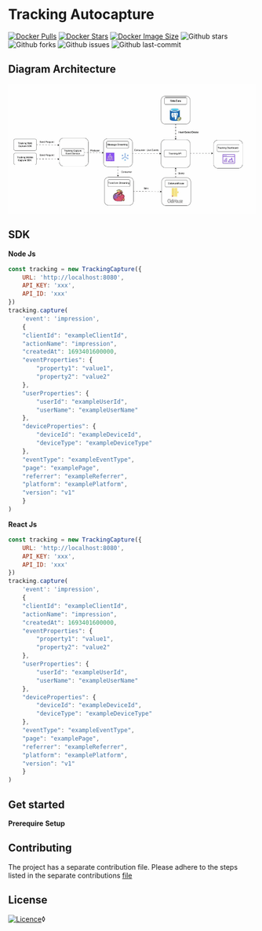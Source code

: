 # Tracking Autocapture
[![Docker Pulls](https://badgen.net/docker/pulls/vantuan12345/tracking-autocapture-ui?icon=docker&label=pulls)](https://hub.docker.com/r/vantuan12345/airlake/)
[![Docker Stars](https://badgen.net/docker/stars/vantuan12345/tracking-autocapture-service?icon=docker&label=stars)](https://hub.docker.com/r/vantuan12345/tracking-autocapture-service/)
[![Docker Image Size](https://badgen.net/docker/size/vantuan12345/tracking-autocapture-api?icon=docker&label=image%20size)](https://hub.docker.com/r/vantuan12345/tracking-autocapture-api/)
![Github stars](https://badgen.net/github/stars/tuancamtbtx/tracking-autocapture?icon=github&label=stars)
![Github forks](https://badgen.net/github/forks/tuancamtbtx/tracking-autocapture?icon=github&label=forks)
![Github issues](https://img.shields.io/github/issues/tuancamtbtx/tracking-autocapture)
![Github last-commit](https://img.shields.io/github/last-commit/tuancamtbtx/tracking-autocapture)
## Diagram Architecture

<div align="center">
    <img align="center" src="./assets/tracking-capture.gif" alt="drawing" width="1000"/>
</div>

## SDK
**Node Js**
```js
const tracking = new TrackingCapture({
    URL: 'http://localhost:8080',
    API_KEY: 'xxx',
    API_ID: 'xxx'
})
tracking.capture(
    'event': 'impression',
    {
    "clientId": "exampleClientId",
    "actionName": "impression",
    "createdAt": 1693401600000,
    "eventProperties": {
        "property1": "value1",
        "property2": "value2"
    },
    "userProperties": {
        "userId": "exampleUserId",
        "userName": "exampleUserName"
    },
    "deviceProperties": {
        "deviceId": "exampleDeviceId",
        "deviceType": "exampleDeviceType"
    },
    "eventType": "exampleEventType",
    "page": "examplePage",
    "referrer": "exampleReferrer",
    "platform": "examplePlatform",
    "version": "v1"
    }
)
```

**React Js**
```jsx
const tracking = new TrackingCapture({
    URL: 'http://localhost:8080',
    API_KEY: 'xxx',
    API_ID: 'xxx'
})
tracking.capture(
    'event': 'impression',
    {
    "clientId": "exampleClientId",
    "actionName": "impression",
    "createdAt": 1693401600000,
    "eventProperties": {
        "property1": "value1",
        "property2": "value2"
    },
    "userProperties": {
        "userId": "exampleUserId",
        "userName": "exampleUserName"
    },
    "deviceProperties": {
        "deviceId": "exampleDeviceId",
        "deviceType": "exampleDeviceType"
    },
    "eventType": "exampleEventType",
    "page": "examplePage",
    "referrer": "exampleReferrer",
    "platform": "examplePlatform",
    "version": "v1"
    }
)

```


## Get started
**Prerequire**
**Setup**


## Contributing
The project has a separate contribution file. Please adhere to the steps listed in the separate contributions [file](./CONTRIBUTING.md)

## License
[![Licence](https://img.shields.io/github/license/Ileriayo/markdown-badges?style=for-the-badge)](./LICENSE)◊